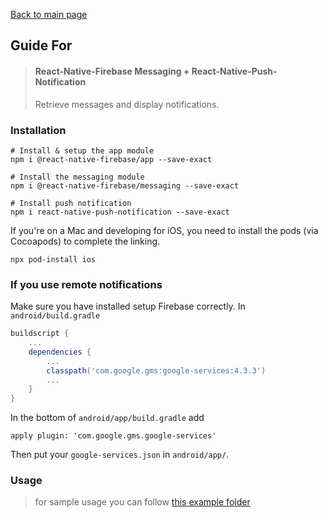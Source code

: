 [Back to main page](../readme.md)

## Guide For

> #### React-Native-Firebase Messaging + React-Native-Push-Notification
> Retrieve messages and display notifications.

### Installation
```
# Install & setup the app module
npm i @react-native-firebase/app --save-exact

# Install the messaging module
npm i @react-native-firebase/messaging --save-exact

# Install push notification
npm i react-native-push-notification --save-exact
```

If you're on a Mac and developing for iOS, you need to install the pods (via Cocoapods) to complete the linking.
```
npx pod-install ios
```

### If you use remote notifications
Make sure you have installed setup Firebase correctly.
In ``` android/build.gradle ```
```gradle
buildscript {
    ...
    dependencies {
        ...
        classpath('com.google.gms:google-services:4.3.3')
        ...
    }
}
```
In the bottom of ``` android/app/build.gradle ``` add
```
apply plugin: 'com.google.gms.google-services'
```
Then put your ```google-services.json``` in ```android/app/```.

### Usage
>for sample usage you can follow [this example folder](./example)

